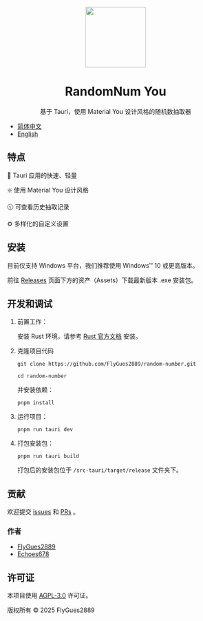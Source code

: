 <p align="center">
  <a href="https://flygues2889.github.io/random-number/">
    <img src="https://github.com/user-attachments/assets/4c571e30-4c46-409c-9219-d42841bebd14" width="140" />
  </a>
</p>

# <center> RandomNum You

<center>
  基于 Tauri，使用 Material You 设计风格的随机数抽取器
</center>



  - [简体中文](https://github.com/FlyGues2889/RandomNum-You/blob/main/readme-cn.md)
  - [English](https://github.com/FlyGues2889/RandomNum-You/blob/main/readme.md)

## 特点

🚀 Tauri 应用的快速、轻量

❇️ 使用 Material You 设计风格

🕥 可查看历史抽取记录

⚙️ 多样化的自定义设置

## 安装

目前仅支持 Windows 平台，我们推荐使用 Windows™ 10 或更高版本。

前往 [Releases](https://github.com/FlyGues2889/random-number/releases/latest) 页面下方的资产（Assets）下载最新版本 .exe 安装包。

## 开发和调试

1. 前置工作：

   安装 Rust 环境，请参考 [Rust 官方文档](https://www.rust-lang.org/tools/install) 安装。

2. 克隆项目代码

   ```
   git clone https://github.com/FlyGues2889/random-number.git

   cd random-number
   ```

   并安装依赖：
   ```
   pnpm install
   ```


3. 运行项目：

   ```
   pnpm run tauri dev
   ```

4. 打包安装包：

   ```
   pnpm run tauri build
   ```

   打包后的安装包位于 `/src-tauri/target/release` 文件夹下。

## 贡献

欢迎提交 [issues](https://github.com/FlyGues2889/random-number/issues) 和 [PRs](https://github.com/FlyGues2889/random-number/pulls) 。

### 作者

- [FlyGues2889](https://github.com/FlyGues2889)
- [Echoes678](https://github.com/Echoes678)

## 许可证

本项目使用 [AGPL-3.0](https://gitee.com/flygues2889/random-number/blob/main/LICENSE) 许可证。

版权所有 © 2025 FlyGues2889